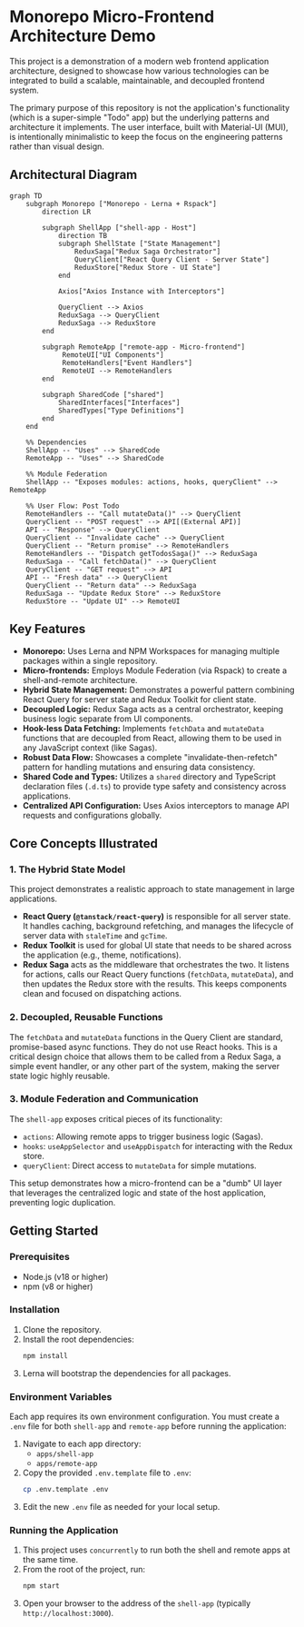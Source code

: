 # Monorepo Micro-Frontend Architecture Demo

This project is a demonstration of a modern web frontend application architecture, designed to showcase how various technologies can be integrated to build a scalable, maintainable, and decoupled frontend system.

The primary purpose of this repository is not the application's functionality (which is a super-simple "Todo" app) but the underlying patterns and architecture it implements. The user interface, built with Material-UI (MUI), is intentionally minimalistic to keep the focus on the engineering patterns rather than visual design.

## Architectural Diagram

```mermaid
graph TD
    subgraph Monorepo ["Monorepo - Lerna + Rspack"]
        direction LR

        subgraph ShellApp ["shell-app - Host"]
            direction TB
            subgraph ShellState ["State Management"]
                ReduxSaga["Redux Saga Orchestrator"]
                QueryClient["React Query Client - Server State"]
                ReduxStore["Redux Store - UI State"]
            end
            
            Axios["Axios Instance with Interceptors"]
            
            QueryClient --> Axios
            ReduxSaga --> QueryClient
            ReduxSaga --> ReduxStore
        end
        
        subgraph RemoteApp ["remote-app - Micro-frontend"]
             RemoteUI["UI Components"]
             RemoteHandlers["Event Handlers"]
             RemoteUI --> RemoteHandlers
        end

        subgraph SharedCode ["shared"]
            SharedInterfaces["Interfaces"]
            SharedTypes["Type Definitions"]
        end
    end

    %% Dependencies
    ShellApp -- "Uses" --> SharedCode
    RemoteApp -- "Uses" --> SharedCode
    
    %% Module Federation
    ShellApp -- "Exposes modules: actions, hooks, queryClient" --> RemoteApp

    %% User Flow: Post Todo
    RemoteHandlers -- "Call mutateData()" --> QueryClient
    QueryClient -- "POST request" --> API[(External API)]
    API -- "Response" --> QueryClient
    QueryClient -- "Invalidate cache" --> QueryClient
    QueryClient -- "Return promise" --> RemoteHandlers
    RemoteHandlers -- "Dispatch getTodosSaga()" --> ReduxSaga
    ReduxSaga -- "Call fetchData()" --> QueryClient
    QueryClient -- "GET request" --> API
    API -- "Fresh data" --> QueryClient
    QueryClient -- "Return data" --> ReduxSaga
    ReduxSaga -- "Update Redux Store" --> ReduxStore
    ReduxStore -- "Update UI" --> RemoteUI
```

## Key Features

-   **Monorepo:** Uses Lerna and NPM Workspaces for managing multiple packages within a single repository.
-   **Micro-frontends:** Employs Module Federation (via Rspack) to create a shell-and-remote architecture.
-   **Hybrid State Management:** Demonstrates a powerful pattern combining React Query for server state and Redux Toolkit for client state.
-   **Decoupled Logic:** Redux Saga acts as a central orchestrator, keeping business logic separate from UI components.
-   **Hook-less Data Fetching:** Implements `fetchData` and `mutateData` functions that are decoupled from React, allowing them to be used in any JavaScript context (like Sagas).
-   **Robust Data Flow:** Showcases a complete "invalidate-then-refetch" pattern for handling mutations and ensuring data consistency.
-   **Shared Code and Types:** Utilizes a `shared` directory and TypeScript declaration files (`.d.ts`) to provide type safety and consistency across applications.
-   **Centralized API Configuration:** Uses Axios interceptors to manage API requests and configurations globally.

## Core Concepts Illustrated

### 1. The Hybrid State Model

This project demonstrates a realistic approach to state management in large applications.

-   **React Query (`@tanstack/react-query`)** is responsible for all server state. It handles caching, background refetching, and manages the lifecycle of server data with `staleTime` and `gcTime`.
-   **Redux Toolkit** is used for global UI state that needs to be shared across the application (e.g., theme, notifications).
-   **Redux Saga** acts as the middleware that orchestrates the two. It listens for actions, calls our React Query functions (`fetchData`, `mutateData`), and then updates the Redux store with the results. This keeps components clean and focused on dispatching actions.

### 2. Decoupled, Reusable Functions

The `fetchData` and `mutateData` functions in the Query Client are standard, promise-based async functions. They do not use React hooks. This is a critical design choice that allows them to be called from a Redux Saga, a simple event handler, or any other part of the system, making the server state logic highly reusable.

### 3. Module Federation and Communication

The `shell-app` exposes critical pieces of its functionality:
-   `actions`: Allowing remote apps to trigger business logic (Sagas).
-   `hooks`: `useAppSelector` and `useAppDispatch` for interacting with the Redux store.
-   `queryClient`: Direct access to `mutateData` for simple mutations.

This setup demonstrates how a micro-frontend can be a "dumb" UI layer that leverages the centralized logic and state of the host application, preventing logic duplication.

## Getting Started

### Prerequisites

-   Node.js (v18 or higher)
-   npm (v8 or higher)

### Installation

1.  Clone the repository.
2.  Install the root dependencies:
    ```bash
    npm install
    ```
3.  Lerna will bootstrap the dependencies for all packages.

### Environment Variables

Each app requires its own environment configuration. You must create a `.env` file for both `shell-app` and `remote-app` before running the application:

1. Navigate to each app directory:
    - `apps/shell-app`
    - `apps/remote-app`
2. Copy the provided `.env.template` file to `.env`:
    ```bash
    cp .env.template .env
    ```
3. Edit the new `.env` file as needed for your local setup.

### Running the Application

1.  This project uses `concurrently` to run both the shell and remote apps at the same time.
2.  From the root of the project, run:
    ```bash
    npm start
    ```
3.  Open your browser to the address of the `shell-app` (typically `http://localhost:3000`). 